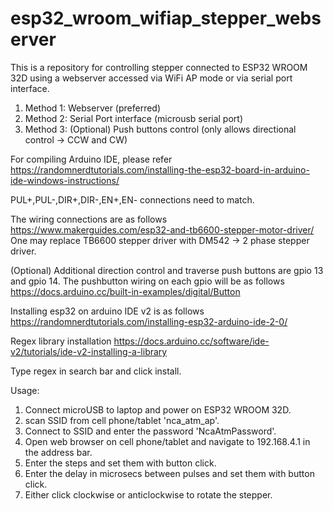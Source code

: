# esp32_wroom_wifiap_stepper_webserver
This is a repository for controlling stepper connected to ESP32 WROOM 32D using a webserver accessed via WiFi AP mode or via serial port interface.

1. Method 1: Webserver (preferred)
2. Method 2: Serial Port interface (microusb serial port)
3. Method 3: (Optional) Push buttons control (only allows directional control ->  CCW and CW)

For compiling Arduino IDE, please refer https://randomnerdtutorials.com/installing-the-esp32-board-in-arduino-ide-windows-instructions/

PUL+,PUL-,DIR+,DIR-,EN+,EN- connections need to match.

The wiring connections are as follows https://www.makerguides.com/esp32-and-tb6600-stepper-motor-driver/ 
One may replace TB6600 stepper driver with DM542  -> 2 phase stepper driver.

(Optional) Additional direction control and traverse push buttons are gpio 13 and gpio 14. The pushbutton wiring on each gpio will be as follows https://docs.arduino.cc/built-in-examples/digital/Button

Installing esp32 on arduino IDE v2 is as follows
https://randomnerdtutorials.com/installing-esp32-arduino-ide-2-0/

Regex library installation https://docs.arduino.cc/software/ide-v2/tutorials/ide-v2-installing-a-library

Type regex in search bar and click install.

Usage:
1. Connect microUSB to laptop and power on ESP32 WROOM 32D.
2. scan SSID from cell phone/tablet 'nca_atm_ap'.
3. Connect to SSID and enter the password 'NcaAtmPassword'.
4. Open web browser on cell phone/tablet and navigate to 192.168.4.1 in the address bar.
5. Enter the steps and set them with button click.
6. Enter the delay in microsecs between pulses and set them with button click.
7. Either click clockwise or anticlockwise to rotate the stepper.


